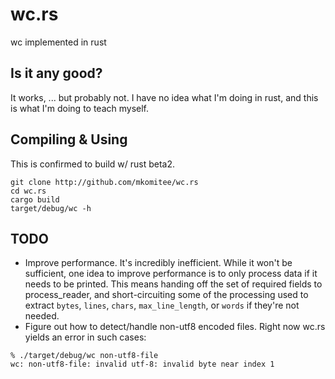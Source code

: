 # wc.rs
wc implemented in rust

## Is it any good?

It works, ... but probably not. I have no idea what I'm doing in rust,
and this is what I'm doing to teach myself.

## Compiling & Using

This is confirmed to build w/ rust beta2.

```
git clone http://github.com/mkomitee/wc.rs
cd wc.rs
cargo build
target/debug/wc -h
```

## TODO
* Improve performance. It's incredibly inefficient. While it won't be
  sufficient, one idea to improve performance is to only process data
  if it needs to be printed. This means handing off the set of required
  fields to process_reader, and short-circuiting some of the processing
  used to extract `bytes`, `lines`, `chars`, `max_line_length`, or 
  `words` if they're not needed.
* Figure out how to detect/handle non-utf8 encoded files. Right now
  wc.rs yields an error in such cases:

```
% ./target/debug/wc non-utf8-file
wc: non-utf8-file: invalid utf-8: invalid byte near index 1
```
